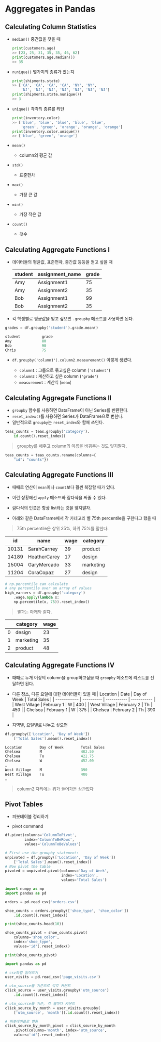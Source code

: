 # Aggregates in Pandas

## Calculating Column Statistics

- `median()` 중간값을 찾을 때

    ```py
    print(customers.age)
    >> [23, 25, 31, 35, 35, 46, 62]
    print(customers.age.median())
    >> 35
    ```

- `nunique()` 몇가지의 종류가 있는지

    ```py
    print(shipments.state)
    >> ['CA', 'CA', 'CA', 'CA', 'NY', 'NY',
        'NJ', 'NJ', 'NJ', 'NJ', 'NJ', 'NJ', 'NJ']
    print(shipments.state.nunique())
    >> 3
    ```

- `unique()` 각각의 종류를 리턴

    ```py
    print(inventory.color)
    >> ['blue', 'blue', 'blue', 'blue', 'blue',
        'green', 'green', 'orange', 'orange', 'orange']
    print(inventory.color.unique())
    >> ['blue', 'green', 'orange']
    ```

- `mean()`
  - column의 평균 값
- `std()`
  - 표준편차
- `max()`
  - 가장 큰 값
- `min()`
  - 가장 작은 값
- `count()`
  - 갯수

## Calculating Aggregate Functions I

- 데이터들의 평균값, 표준편차, 중간값 등등을 얻고 싶을 때

    | student | assignment_name | grade |
    | ------- | --------------- | ----- |
    | Amy     | Assignment1     | 75    |
    | Amy     | Assignment2     | 35    |
    | Bob     | Assignment1     | 99    |
    | Bob     | Assignment2     | 35    |

- 각 학생별로 평균값을 얻고 싶으면 `.groupby` 메소드를 사용하면 된다.

```py
grades = df.groupby('student').grade.mean()

student          grade
Amy              80
Bob              90
Chris            75
```

- `df.groupby('column1').column2.measurement()` 이렇게 생겼다.

  - `column1` : 그룹으로 묶고싶은 column (`'student'`)
  - `column2` : 계산하고 싶은 column (`'grade'`)
  - `measurement` : 계산식 (`mean`)

## Calculating Aggregate Functions II

- `groupby` 함수를 사용하면 DataFrame이 아닌 Series를 반환한다.
- `reset_index()`를 사용하면 Series가 DataFrame으로 변한다.
- 일반적으로 `groupby`는 `reset_index`와 함께 쓰인다.

```py
teas_counts = teas.groupby('category').
    id.count().reset_index()
```

> groupby를 해주고 column의 이름을 바꿔주는 것도 잊지말자.

```py
teas_counts = teas_counts.rename(columns={
    "id": "counts"})
```

## Calculating Aggregate Functions III

- 때때로 연산이 `mean`이나 `count`보다 훨씬 복잡할 때가 있다.
- 이런 상황에선 `apply` 메소드와 람다식을 써줄 수 있다.
- 람다식의 인풋은 항상 list라는 것을 잊지말자.

- 아래와 같은 DataFrame에서 각 카테고리 별 75th percentile을 구한다고 했을 때

> 75th percentile은 상위 25%, 하위 75%를 말한다.

| id    | name         | wage | category  |
| ----- | ------------ | ---- | --------- |
| 10131 | SarahCarney  | 39   | product   |
| 14189 | HeatherCarey | 17   | design    |
| 15004 | GaryMercado  | 33   | marketing |
| 11204 | CoraCopaz    | 27   | design    |

```py
# np.percentile can calculate
# any percentile over an array of values
high_earners = df.groupby('category')
    .wage.apply(lambda x:
    np.percentile(x, 75)).reset_index()
```

>결과는 아래와 같다.

|     | category  | wage |
| --- | --------- | ---- |
| 0   | design    | 23   |
| 1   | marketing | 35   |
| 2   | product   | 48   |

## Calculating Aggregate Functions IV

- 때때로 두개 이상의 column을 group하고싶을 때 `groupby` 메소드에 리스트를 전달하면 된다.

- 다른 장소, 다른 요일에 대한 데이터들이 있을 때
    | Location     | Date       | Day of Week | Total Sales |
    | ------------ | ---------- | ----------- | ----------- |
    | West Village | February 1 | W           | 400         |
    | West Village | February 2 | Th          | 450         |
    | Chelsea      | February 1 | W           | 375         |
    | Chelsea      | February 2 | Th          | 390         |

- 지역별, 요일별로 나누고 싶으면

```py
df.groupby(['Location', 'Day of Week'])
    ['Total Sales'].mean().reset_index()

Location        Day of Week        Total Sales
Chelsea         M                  402.50
Chelsea         Tu                 422.75
Chelsea         W                  452.00
…
West Village    M                  390
West Village    Tu                 400
…
```

> column2 자리에는 뭐가 들어가든 상관없다

## Pivot Tables

- 피봇테이블 정리하기

- pivot command

```py
df.pivot(columns='ColumnToPivot',
         index='ColumnToBeRows',
         values='ColumnToBeValues')

# First use the groupby statement:
unpivoted = df.groupby(['Location', 'Day of Week'])
    ['Total Sales'].mean().reset_index()
# Now pivot the table
pivoted = unpivoted.pivot(columns='Day of Week',
                          index='Location',
                          values='Total Sales')
```

```py
import numpy as np
import pandas as pd

orders = pd.read_csv('orders.csv')

shoe_counts = orders.groupby(['shoe_type', 'shoe_color'])
    .id.count().reset_index()

print(shoe_counts.head(10))

shoe_counts_pivot = shoe_counts.pivot(
    columns='shoe_color',
    index='shoe_type',
    values='id').reset_index()

print(shoe_counts_pivot)
```

```py
import pandas as pd

# csv파일 읽어오기
user_visits = pd.read_csv('page_visits.csv')

# utm_source를 기준으로 각각 카운트
click_source = user_visits.groupby('utm_source')
    .id.count().reset_index()

# utm_source를 기준, 각 월마다 카운트
click_source_by_month = user_visits.groupby(
    ['utm_source', 'month']).id.count().reset_index()

# 피봇테이블로 변환
click_source_by_month_pivot = click_source_by_month
    .pivot(columns='month', index='utm_source',
    values='id').reset_index()
```
